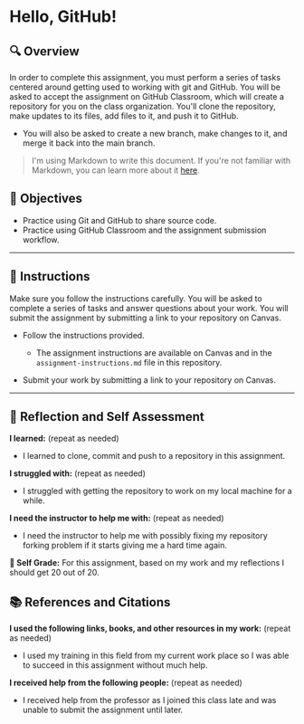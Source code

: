 # Hello, GitHub!

## 🔍 Overview
In order to complete this assignment, you must perform a series of tasks centered around getting used to working with git and GitHub.
You will be asked to accept the assignment on GitHub Classroom, which will create a repository for you on the class organization. You'll clone the repository, make updates to its files, add files to it, and push it to GitHub.
* You will also be asked to create a new branch, make changes to it, and merge it back into the main branch.

> I'm using Markdown to write this document. If you're not familiar with Markdown, you can learn more about it [here](https://guides.github.com/features/mastering-markdown/).

## 🎯 Objectives
- Practice using Git and GitHub to share source code.
- Practice using GitHub Classroom and the assignment submission workflow.

---------------
## 📝 Instructions
Make sure you follow the instructions carefully. You will be asked to complete a series of tasks and answer questions about your work. You will submit the assignment by submitting a link to your repository on Canvas.

- Follow the instructions provided.
  - The assignment instructions are available on Canvas and in the `assignment-instructions.md` file in this repository.

- Submit your work by submitting a link to your repository on Canvas.

---------------
## 💭 Reflection and Self Assessment

**I learned:** (repeat as needed)
- I learned to clone, commit and push to a repository in this assignment.

**I struggled with:** (repeat as needed)
- I struggled with getting the repository to work on my local machine for a while.

**I need the instructor to help me with:** (repeat as needed)
- I need the instructor to help me with possibly fixing my repository forking problem if it starts giving me a hard time again.

**💯 Self Grade:** For this assignment, based on my work and my reflections I should get 20 out of 20.


## 📚 References and Citations
**I used the following links, books, and other resources in my work:** (repeat as needed)
- I used my training in this field from my current work place so I was able to succeed in this assignment without much help.
  
**I received help from the following people:** (repeat as needed)
- I received help from the professor as I joined this class late and was unable to submit the assignment until later. 
